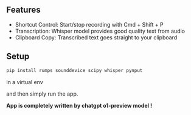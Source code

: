 ## Features
* Shortcut Control: Start/stop recording with Cmd + Shift + P
* Transcription: Whisper model provides good quality text from audio
* Clipboard Copy: Transcribed text goes straight to your clipboard

## Setup

```bash
pip install rumps sounddevice scipy whisper pynput
```

in a virtual env

and then simply run the app.


**App is completely written by chatgpt o1-preview model !**
